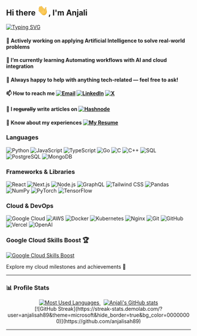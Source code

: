 ## Hi there <img src="./wave.gif" width="30px">, I'm Anjali

[![Typing SVG](https://readme-typing-svg.herokuapp.com?font=Montserrat&color=blue&vCenter=true&lines=Full+Stack+Web+Developer+💻;Software+Engineer+👩‍💻;ML+Explorer+🤖;Cloud+Enthusiast+☁️)](https://git.io/typing-svg)

#### 🔭 Actively working on applying Artificial Intelligence to solve real-world problems

#### 🌱 I’m currently learning Automating workflows with AI and cloud integration

#### 💬 Always happy to help with anything tech-related — feel free to ask!

#### 📫 How to reach me [![Email](https://img.shields.io/badge/Email-D14836?style=flat-square&logo=gmail&logoColor=white)](mailto:anjalisah89@gmail.com) [![LinkedIn](https://img.shields.io/badge/LinkedIn-blue?style=flat-square&logo=linkedin&logoColor=white)](https://linkedin.com/in/anjalisah89) [![X](https://img.shields.io/twitter/follow/anjalisah89?style=social)](https://x.com/@anjalisah89)

#### 📝 I ~~regurally~~ write articles on [![Hashnode](https://img.shields.io/badge/Hashnode-2962FF?style=flat-square&logo=hashnode&logoColor=white)](https://hashnode.com/@anjalisah89)

#### 📄 Know about my experiences [![My Resume](https://img.shields.io/badge/Resume-View-green?style=flat-square&logo=github)](https://anjalisah89.github.io)

### Languages

![Python](https://img.shields.io/badge/-Python-000?&logo=Python)
![JavaScript](https://img.shields.io/badge/-JavaScript-000?&logo=JavaScript)
![TypeScript](https://img.shields.io/badge/-TypeScript-000?&logo=TypeScript)
![Go](https://img.shields.io/badge/-Go-000?&logo=go)
![C](https://img.shields.io/badge/-C-000?&logo=C)
![C++](https://img.shields.io/badge/-C++-000?&logo=c%2b%2b&logoColor=00599C)
![SQL](https://img.shields.io/badge/-SQL-000?&logo=MySQL)
![PostgreSQL](https://img.shields.io/badge/PostgreSQL-000?style=flat-square&logo=postgresql)
![MongoDB](https://img.shields.io/badge/MongoDB-000?style=flat-square&logo=mongodb)

### Frameworks & Libraries

![React](https://img.shields.io/badge/React-000?style=flat-square&logo=react)
![Next.js](https://img.shields.io/badge/Next.js-000?style=flat-square&logo=next.js)
![Node.js](https://img.shields.io/badge/-Node.js-000?&logo=node.js)
![GraphQL](https://img.shields.io/badge/GraphQL-000?style=flat-square&logo=graphql)
![Tailwind CSS](https://img.shields.io/badge/Tailwind_CSS-000?style=flat-square&logo=tailwind-css)
![Pandas](https://img.shields.io/badge/Pandas-000?style=flat-square&logo=pandas)
![NumPy](https://img.shields.io/badge/NumPy-000?style=flat-square&logo=numpy)
![PyTorch](https://img.shields.io/badge/-PyTorch-000?&logo=PyTorch)
![TensorFlow](https://img.shields.io/badge/-TensorFlow-000?&logo=TensorFlow)

### Cloud & DevOps

![Google Cloud](https://img.shields.io/badge/Google_Cloud-000?style=flat-square&logo=googlecloud)
![AWS](https://img.shields.io/badge/-AWS-000?&logo=Amazon-AWS&logoColor=F90)
![Docker](https://img.shields.io/badge/-Docker-000?&logo=Docker)
![Kubernetes](https://img.shields.io/badge/-Kubernetes-000?&logo=Kubernetes)
![Nginx](https://img.shields.io/badge/-Nginx-000?&logo=nginx)
![Git](https://img.shields.io/badge/Git-000?style=flat-square&logo=git)
![GitHub](https://img.shields.io/badge/GitHub-000?style=flat-square&logo=github)
![Vercel](https://img.shields.io/badge/Vercel-000?style=flat-square&logo=vercel)
![OpenAI](https://img.shields.io/badge/OpenAI-000?style=flat-square&logo=openai)

### Google Cloud Skills Boost 🏆

[![Google Cloud Skills Boost](https://img.shields.io/badge/Google%20Cloud%20Skills%20Boost-View%20My%20Profile-blue?logo=googlecloud&logoColor=white)](https://www.cloudskillsboost.google/public_profiles/fe8f9ff0-8907-4a74-b475-6c41e2e13ff1)

Explore my cloud milestones and achievements 🚀

---

### 📊 Profile Stats

<div align="center">

<div align="center">

<a href="https://github.com/anjalisah89/github-readme-stats">
  <picture>
    <source media="(prefers-color-scheme: dark)" srcset="https://github-readme-stats.vercel.app/api/top-langs/?username=anjalisah89&layout=compact&theme=vue-dark&hide_border=true&bg_color=00000000">
    <source media="(prefers-color-scheme: light)" srcset="https://github-readme-stats.vercel.app/api/top-langs/?username=anjalisah89&layout=compact&theme=vue&hide_border=true">
    <img src="https://github-readme-stats.vercel.app/api/top-langs/?username=anjalisah89&layout=compact&theme=transparent&hide_border=true" alt="Most Used Languages">
  </picture>
</a>
&nbsp;
<a href="https://github.com/anjalisah89">
  <picture>
    <source media="(prefers-color-scheme: dark)" srcset="https://github-readme-stats.vercel.app/api?username=anjalisah89&show_icons=true&include_all_commits=true&theme=vue-dark&hide_border=true&rank_icon=github&bg_color=00000000">
    <source media="(prefers-color-scheme: light)" srcset="https://github-readme-stats.vercel.app/api?username=anjalisah89&show_icons=true&include_all_commits=true&theme=vue&hide_border=true&rank_icon=github">
    <img src="https://github-readme-stats.vercel.app/api?username=anjalisah89&show_icons=true&include_all_commits=true&theme=transparent&hide_border=true&rank_icon=github" alt="Anjali's GitHub stats">
  </picture>
</a>
<br/>
[![GitHub Streak](https://streak-stats.demolab.com/?user=anjalisah89&theme=microsoft&hide_border=true&bg_color=00000000)](https://github.com/anjalisah89)

</div>

---

<!-- ![Visitor Badge](https://komarev.com/ghpvc/?username=anjalisah89&style=flat-square&color=blue) -->
